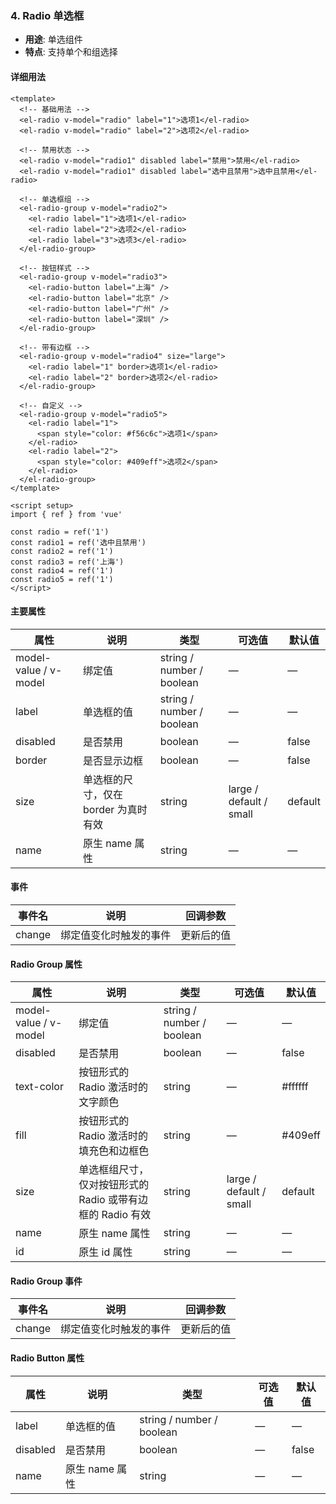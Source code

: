 ### 4. Radio 单选框
- **用途**: 单选组件
- **特点**: 支持单个和组选择

#### 详细用法
```vue
<template>
  <!-- 基础用法 -->
  <el-radio v-model="radio" label="1">选项1</el-radio>
  <el-radio v-model="radio" label="2">选项2</el-radio>

  <!-- 禁用状态 -->
  <el-radio v-model="radio1" disabled label="禁用">禁用</el-radio>
  <el-radio v-model="radio1" disabled label="选中且禁用">选中且禁用</el-radio>

  <!-- 单选框组 -->
  <el-radio-group v-model="radio2">
    <el-radio label="1">选项1</el-radio>
    <el-radio label="2">选项2</el-radio>
    <el-radio label="3">选项3</el-radio>
  </el-radio-group>

  <!-- 按钮样式 -->
  <el-radio-group v-model="radio3">
    <el-radio-button label="上海" />
    <el-radio-button label="北京" />
    <el-radio-button label="广州" />
    <el-radio-button label="深圳" />
  </el-radio-group>

  <!-- 带有边框 -->
  <el-radio-group v-model="radio4" size="large">
    <el-radio label="1" border>选项1</el-radio>
    <el-radio label="2" border>选项2</el-radio>
  </el-radio-group>

  <!-- 自定义 -->
  <el-radio-group v-model="radio5">
    <el-radio label="1">
      <span style="color: #f56c6c">选项1</span>
    </el-radio>
    <el-radio label="2">
      <span style="color: #409eff">选项2</span>
    </el-radio>
  </el-radio-group>
</template>

<script setup>
import { ref } from 'vue'

const radio = ref('1')
const radio1 = ref('选中且禁用')
const radio2 = ref('1')
const radio3 = ref('上海')
const radio4 = ref('1')
const radio5 = ref('1')
</script>
```

#### 主要属性
| 属性 | 说明 | 类型 | 可选值 | 默认值 |
|------|------|------|--------|--------|
| model-value / v-model | 绑定值 | string / number / boolean | — | — |
| label | 单选框的值 | string / number / boolean | — | — |
| disabled | 是否禁用 | boolean | — | false |
| border | 是否显示边框 | boolean | — | false |
| size | 单选框的尺寸，仅在 border 为真时有效 | string | large / default / small | default |
| name | 原生 name 属性 | string | — | — |

#### 事件
| 事件名 | 说明 | 回调参数 |
|--------|------|----------|
| change | 绑定值变化时触发的事件 | 更新后的值 |

#### Radio Group 属性
| 属性 | 说明 | 类型 | 可选值 | 默认值 |
|------|------|------|--------|--------|
| model-value / v-model | 绑定值 | string / number / boolean | — | — |
| disabled | 是否禁用 | boolean | — | false |
| text-color | 按钮形式的 Radio 激活时的文字颜色 | string | — | #ffffff |
| fill | 按钮形式的 Radio 激活时的填充色和边框色 | string | — | #409eff |
| size | 单选框组尺寸，仅对按钮形式的 Radio 或带有边框的 Radio 有效 | string | large / default / small | default |
| name | 原生 name 属性 | string | — | — |
| id | 原生 id 属性 | string | — | — |

#### Radio Group 事件
| 事件名 | 说明 | 回调参数 |
|--------|------|----------|
| change | 绑定值变化时触发的事件 | 更新后的值 |

#### Radio Button 属性
| 属性 | 说明 | 类型 | 可选值 | 默认值 |
|------|------|------|--------|--------|
| label | 单选框的值 | string / number / boolean | — | — |
| disabled | 是否禁用 | boolean | — | false |
| name | 原生 name 属性 | string | — | — | 